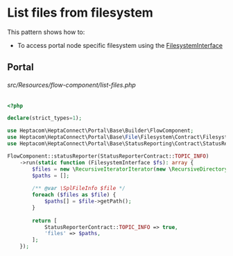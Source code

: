# List files from filesystem

This pattern shows how to:

- To access portal node specific filesystem using the [FilesystemInterface](../filesystem.md)

## Portal

###### src/Resources/flow-component/list-files.php

```php
<?php

declare(strict_types=1);

use Heptacom\HeptaConnect\Portal\Base\Builder\FlowComponent;
use Heptacom\HeptaConnect\Portal\Base\File\Filesystem\Contract\FilesystemInterface;
use Heptacom\HeptaConnect\Portal\Base\StatusReporting\Contract\StatusReporterContract;

FlowComponent::statusReporter(StatusReporterContract::TOPIC_INFO)
    ->run(static function (FilesystemInterface $fs): array {
        $files = new \RecursiveIteratorIterator(new \RecursiveDirectoryIterator($fs->toStoragePath('/')));
        $paths = [];
        
        /** @var \SplFileInfo $file */
        foreach ($files as $file) {
            $paths[] = $file->getPath();        
        }
    
        return [
            StatusReporterContract::TOPIC_INFO => true,
            'files' => $paths,
        ];
    });
```
